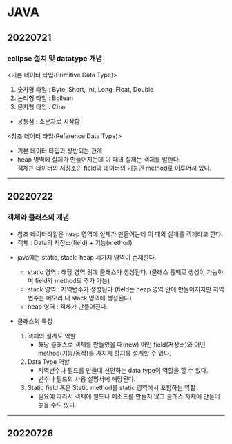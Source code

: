 # JAVA

## 20220721
### eclipse 설치 및 datatype 개념<br>

<기본 데이터 타입(Primitive Data Type)>
  1. 숫자형 타입 : Byte, Short, Int, Long, Float, Double
  2. 논리형 타입 : Bollean
  3. 문자형 타입 : Char
  * 공통점 : 소문자로 시작함

<참조 데이터 타입(Reference Data Type)>
- 기본 데이터 타입과 상반되는 관계
- heap 영역에 실체가 만들어지는데 이 때의 실체는 객체를 말한다.<br>
객체는 데이터의 저장소인 field와 데이터의 기능인 method로 이루어져 있다.
------------------------------------------------------------------------
## 20220722
### 객체와 클래스의 개념<br>

- 참조 데이터타입은 heap 영역에 실체가 만들어는데 이 때의 실체를 객체라고 한다.
- 객체 : Data의 저장소(field) + 기능(method)

* java에는 static, stack, heap 세가지 영역이 존재한다.
  - static 영역 : 해당 영역 위에 클래스가 생성된다. (클래스 통째로 생성이 가능하며 field와 method도 추가 가능)
  - stack 영역 : 지역변수가 생성된다.(field는 heap 영역 안에 만들어지지만 지역변수는 메모리 내 stack 영역에 생성된다)
  - heap 영역 : 객체가 만들어진다.

* 클래스의 특징
  1. 객체의 설계도 역할
      - 해당 클래스로 객체를 만들었을 때(new) 어떤 field(저장소)와 어떤 method(기능/동작)를 가지게 할지를 설계할 수 있다.
  2. Data Type 역할
      - 지역변수나 필드를 만들때 선언하는 data type이 역할을 할 수 있다.
      - 변수나 필드의 사용 설명서에 해당된다.
  3. Static field 혹은 Static method를 static 영역에서 포함하는 역할
      - 필요에 따라서 객체에 필드나 메소드를 만들지 않고 클래스 자체에 만들어 놓을 수도 있다.


------------------------------------------------------------------------
## 20220726
